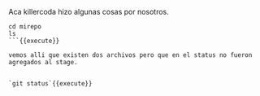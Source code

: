 Aca killercoda hizo algunas cosas por nosotros.

```
cd mirepo
ls
```{{execute}}

vemos alli que existen dos archivos pero que en el status no fueron agregados al stage.


`git status`{{execute}}


